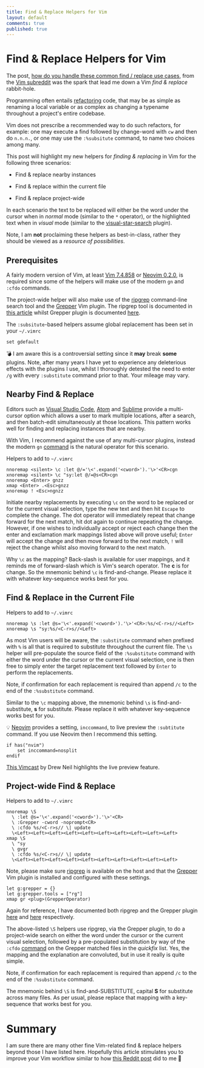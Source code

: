 ```yaml
---
title: Find & Replace Helpers for Vim
layout: default
comments: true
published: true
---
```


# Find & Replace Helpers for Vim

The post, [how do you handle these common find / replace use
cases](https://www.reddit.com/r/vim/comments/armt3o/how_do_you_handle_these_common_find_replace_use),
from the [Vim subreddit](https://www.reddit.com/r/vim) was the spark that lead
me down a Vim _find & replace_ rabbit-hole.

Programming often entails
[refactoring](https://en.wikipedia.org/wiki/Code_refactoring) code, that may be
as simple as renaming a local variable or as complex as changing a typename
throughout a project's entire codebase.

Vim does not prescribe a recommended way to do such refactors, for example: one
may execute a find followed by change-word with `cw` and then do `n.n.n.`, or
one may use the `:%subsitute` command, to name two choices among many.

This post will highlight my new helpers for _finding & replacing_ in Vim for
the following three scenarios:

-   Find & replace nearby instances

-   Find & replace within the current file

-   Find & replace project-wide

In each scenario the text to be replaced will either be the word under the
cursor when in _normal_ mode (similar to the `*` operator), or the highlighted
text when in _visual_ mode (similar to the
[visual-star-search](https://github.com/nelstrom/vim-visual-star-search)
plugin).

Note, I am **not** proclaiming these helpers as best-in-class, rather they
should be viewed as a _resource of possibilities_.

## Prerequisites

A fairly modern version of Vim, at least [Vim 7.4.858](https://www.vim.org) or
[Neovim 0.2.0](https://neovim.io), is required since some of the helpers will
make use of the modern `gn` and `:cfdo` commands.

The project-wide helper will also make use of the
[ripgrep](https://github.com/BurntSushi/ripgrep) command-line search tool and
the [Grepper](https://github.com/mhinz/vim-grepper) Vim plugin. The ripgrep tool
is documented in [this
article](https://bluz71.github.io/2018/06/07/ripgrep-fd-command-line-search-tools.html)
whilst Grepper plugin is documented
[here](https://bluz71.github.io/2017/05/21/vim-plugins-i-like.html#vim-grepper).

The `:subsitute`-based helpers assume global replacement has been set in your
`~/.vimrc`

```viml
set gdefault
```

:bomb: I am aware this is a controversial setting since it **may** break
**some** plugins. Note, after many years I have yet to experience any
deleterious effects with the plugins I use, whilst I thoroughly detested the
need to enter `/g` with every `:substitute` command prior to that. Your mileage
may vary.

## Nearby Find & Replace

Editors such as [Visual Studio Code](https://code.visualstudio.com),
[Atom](https://atom.io) and [Sublime](https://www.sublimetext.com) provide a
multi-cursor option which allows a user to mark multiple locations, after a
search, and then batch-edit simultaneously at those locations. This pattern
works well for finding and replacing instances that are nearby.

With Vim, I recommend against the use of any multi-cursor plugins, instead the
modern `gn`
[command](http://vimcasts.org/episodes/operating-on-search-matches-using-gn) is
the natural operator for this scenario.

Helpers to add to `~/.vimrc`

```viml
nnoremap <silent> \c :let @/='\<'.expand('<cword>').'\>'<CR>cgn
xnoremap <silent> \c "sy:let @/=@s<CR>cgn
nnoremap <Enter> gnzz
xmap <Enter> .<Esc>gnzz
xnoremap ! <Esc>ngnzz
```

Initiate nearby replacements by executing `\c` on the word to be replaced or for
the current visual selection, type the new text and then hit `Escape` to
complete the change. The dot operator will immediately repeat that change
forward for the next match, hit dot again to continue repeating the change.
However, if one wishes to individually accept or reject each change then the
enter and exclamation mark mappings listed above will prove useful; `Enter` will
accept the change and then move forward to the next match, `!` will reject the
change whilst also moving forward to the next match.

Why `\c` as the mapping? Back-slash is available for user mappings, and it
reminds me of forward-slash which is Vim's search operator. The **c** is for
change. So the mnemonic behind `\c` is find-and-change. Please replace it with
whatever key-sequence works best for you.

## Find & Replace in the Current File

Helpers to add to `~/.vimrc`

```viml
nnoremap \s :let @s='\<'.expand('<cword>').'\>'<CR>:%s/<C-r>s//<Left>
xnoremap \s "sy:%s/<C-r>s//<Left>
```

As most Vim users will be aware, the `:substitute` command when prefixed with
`%` is all that is required to substitute throughout the current file. The `\s`
helper will pre-populate the source field of the `:%substitute` command with
either the word under the cursor or the current visual selection, one is then
free to simply enter the target replacement text followed by `Enter` to perform
the replacements.

Note, if confirmation for each replacement is required than append `/c` to the
end of the `:%substitute` command.

Similar to the `\c` mapping above, the mnemonic behind `\s` is
find-and-substitute, **s** for substitute. Please replace it with whatever
key-sequence works best for you.

:bulb: [Neovim](https://neovim.io) provides a setting, `inccommand`, to live
preview the `:subtitute` command. If you use Neovim then I recommend this
setting.

```viml
if has("nvim")
    set inccommand=nosplit
endif
```

[This Vimcast](http://vimcasts.org/episodes/neovim-eyecandy) by Drew Neil
highlights the live preview feature.

## Project-wide Find & Replace

Helpers to add to `~/.vimrc`

```viml
nnoremap \S
  \ :let @s='\<'.expand('<cword>').'\>'<CR>
  \ :Grepper -cword -noprompt<CR>
  \ :cfdo %s/<C-r>s// \| update
  \<Left><Left><Left><Left><Left><Left><Left><Left><Left><Left>
xmap \S
  \ "sy
  \ gvgr
  \ :cfdo %s/<C-r>s// \| update
  \<Left><Left><Left><Left><Left><Left><Left><Left><Left><Left>
```

Note, please make sure [ripgrep](https://github.com/BurntSushi/ripgrep) is
available on the host and that the
[Grepper](https://github.com/mhinz/vim-grepper) Vim plugin is installed and
configured with these settings.

```viml
let g:grepper = {}
let g:grepper.tools = ["rg"]
xmap gr <plug>(GrepperOperator)
```

Again for reference, I have documented both ripgrep and the Grepper plugin
[here](https://bluz71.github.io/2018/06/07/ripgrep-fd-command-line-search-tools.html)
and
[here](https://bluz71.github.io/2017/05/21/vim-plugins-i-like.html#vim-grepper)
respectively.

The above-listed `\S` helpers use ripgrep, via the Grepper plugin, to do a
project-wide search on either the word under the cursor or the current visual
selection, followed by a pre-populated substitution by way of the `:cfdo`
[command](https://bluz71.github.io/2017/05/15/vim-tips-tricks.html#cfdo) on the
Grepper matched files in the _quickfix_ list. Yes, the mapping and the
explanation are convoluted, but in use it really is quite simple.

Note, if confirmation for each replacement is required than append `/c` to the
end of the `:%substitute` command.

The mnemonic behind `\S` is find-and-SUBSTITUTE, capital **S** for substitute
across many files. As per usual, please replace that mapping with a key-sequence
that works best for you.

# Summary

I am sure there are many other fine Vim-related find & replace helpers beyond
those I have listed here. Hopefully this article stimulates you to improve your
Vim workflow similar to how [this Reddit
post](https://www.reddit.com/r/vim/comments/armt3o/how_do_you_handle_these_common_find_replace_use)
did to me :beers:
